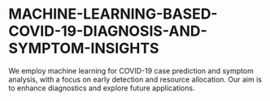 # MACHINE-LEARNING-BASED-COVID-19-DIAGNOSIS-AND-SYMPTOM-INSIGHTS
We employ machine learning for COVID-19 case prediction and symptom analysis, with a focus on early detection and resource allocation. Our aim is to enhance diagnostics and explore future applications. 
